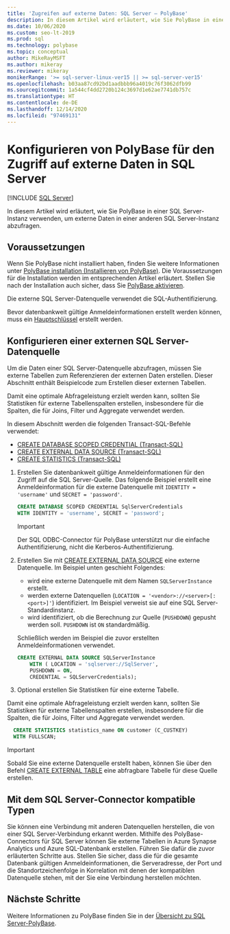 ```yaml
---
title: 'Zugreifen auf externe Daten: SQL Server – PolyBase'
description: In diesem Artikel wird erläutert, wie Sie PolyBase in einer SQL Server-Instanz verwenden, um externe Daten in einer anderen SQL Server-Instanz abzufragen. Hier erfahren Sie, wie Sie externe Tabellen erstellen, um auf externe Daten zu verweisen.
ms.date: 10/06/2020
ms.custom: seo-lt-2019
ms.prod: sql
ms.technology: polybase
ms.topic: conceptual
author: MikeRayMSFT
ms.author: mikeray
ms.reviewer: mikeray
monikerRange: '>= sql-server-linux-ver15 || >= sql-server-ver15'
ms.openlocfilehash: b03aa87cd92bd1aadbbb96a4019c76f3062dfb99
ms.sourcegitcommit: 1a544cf4dd2720b124c3697d1e62ae7741db757c
ms.translationtype: HT
ms.contentlocale: de-DE
ms.lasthandoff: 12/14/2020
ms.locfileid: "97469131"
---
```

# <a name="configure-polybase-to-access-external-data-in-sql-server"></a>Konfigurieren von PolyBase für den Zugriff auf externe Daten in SQL Server

 [!INCLUDE [SQL Server](../../includes/applies-to-version/sqlserver.md)]

In diesem Artikel wird erläutert, wie Sie PolyBase in einer SQL Server-Instanz verwenden, um externe Daten in einer anderen SQL Server-Instanz abzufragen.

## <a name="prerequisites"></a>Voraussetzungen

Wenn Sie PolyBase nicht installiert haben, finden Sie weitere Informationen unter [PolyBase installation (Installieren von PolyBase)](polybase-installation.md). Die Voraussetzungen für die Installation werden im entsprechenden Artikel erläutert. Stellen Sie nach der Installation auch sicher, dass Sie [PolyBase aktivieren](polybase-installation.md#enable).

Die externe SQL Server-Datenquelle verwendet die SQL-Authentifizierung.

Bevor datenbankweit gültige Anmeldeinformationen erstellt werden können, muss ein [Hauptschlüssel](../../t-sql/statements/create-master-key-transact-sql.md) erstellt werden. 

## <a name="configure-a-sql-server-external-data-source"></a>Konfigurieren einer externen SQL Server-Datenquelle

Um die Daten einer SQL Server-Datenquelle abzufragen, müssen Sie externe Tabellen zum Referenzieren der externen Daten erstellen. Dieser Abschnitt enthält Beispielcode zum Erstellen dieser externen Tabellen.
 
Damit eine optimale Abfrageleistung erzielt werden kann, sollten Sie Statistiken für externe Tabellenspalten erstellen, insbesondere für die Spalten, die für Joins, Filter und Aggregate verwendet werden.

In diesem Abschnitt werden die folgenden Transact-SQL-Befehle verwendet:

- [CREATE DATABASE SCOPED CREDENTIAL (Transact-SQL)](../../t-sql/statements/create-database-scoped-credential-transact-sql.md)
- [CREATE EXTERNAL DATA SOURCE (Transact-SQL)](../../t-sql/statements/create-external-data-source-transact-sql.md) 
- [CREATE STATISTICS (Transact-SQL)](../../t-sql/statements/create-statistics-transact-sql.md)

1. Erstellen Sie datenbankweit gültige Anmeldeinformationen für den Zugriff auf die SQL Server-Quelle. Das folgende Beispiel erstellt eine Anmeldeinformation für die externe Datenquelle mit `IDENTITY = 'username'` und `SECRET = 'password'`.

    ```sql
    CREATE DATABASE SCOPED CREDENTIAL SqlServerCredentials
    WITH IDENTITY = 'username', SECRET = 'password';
    ```
   >[!IMPORTANT]
   >Der SQL ODBC-Connector für PolyBase unterstützt nur die einfache Authentifizierung, nicht die Kerberos-Authentifizierung.

1. Erstellen Sie mit [CREATE EXTERNAL DATA SOURCE](../../t-sql/statements/create-external-data-source-transact-sql.md) eine externe Datenquelle. Im Beispiel unten geschieht Folgendes:

   - wird eine externe Datenquelle mit dem Namen `SQLServerInstance` erstellt.
   - werden externe Datenquellen (`LOCATION = '<vendor>://<server>[:<port>]'`) identifiziert. Im Beispiel verweist sie auf eine SQL Server-Standardinstanz.
   - wird identifiziert, ob die Berechnung zur Quelle (`PUSHDOWN`) gepusht werden soll. `PUSHDOWN` ist `ON` standardmäßig.

   Schließlich werden im Beispiel die zuvor erstellten Anmeldeinformationen verwendet.

    ```sql
    CREATE EXTERNAL DATA SOURCE SQLServerInstance
        WITH ( LOCATION = 'sqlserver://SqlServer',
        PUSHDOWN = ON,
        CREDENTIAL = SQLServerCredentials);
    ```

1. Optional erstellen Sie Statistiken für eine externe Tabelle.

  Damit eine optimale Abfrageleistung erzielt werden kann, sollten Sie Statistiken für externe Tabellenspalten erstellen, insbesondere für die Spalten, die für Joins, Filter und Aggregate verwendet werden.

  ```sql
    CREATE STATISTICS statistics_name ON customer (C_CUSTKEY)
    WITH FULLSCAN;
  ```

>[!IMPORTANT]
>Sobald Sie eine externe Datenquelle erstellt haben, können Sie über den Befehl [CREATE EXTERNAL TABLE](../../t-sql/statements/create-external-table-transact-sql.md) eine abfragbare Tabelle für diese Quelle erstellen.

## <a name="sql-server-connector-compatible-types"></a>Mit dem SQL Server-Connector kompatible Typen

Sie können eine Verbindung mit anderen Datenquellen herstellen, die von einer SQL Server-Verbindung erkannt werden. Mithilfe des PolyBase-Connectors für SQL Server können Sie externe Tabellen in Azure Synapse Analytics und Azure SQL-Datenbank erstellen. Führen Sie dafür die zuvor erläuterten Schritte aus. Stellen Sie sicher, dass die für die gesamte Datenbank gültigen Anmeldeinformationen, die Serveradresse, der Port und die Standortzeichenfolge in Korrelation mit denen der kompatiblen Datenquelle stehen, mit der Sie eine Verbindung herstellen möchten.

## <a name="next-steps"></a>Nächste Schritte

Weitere Informationen zu PolyBase finden Sie in der [Übersicht zu SQL Server-PolyBase](polybase-guide.md).
